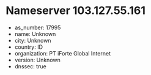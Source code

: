 # Nameserver 103.127.55.161

* as_number: 17995
* name: Unknown
* city: Unknown
* country: ID
* organization: PT iForte Global Internet
* version: Unknown
* dnssec: true
